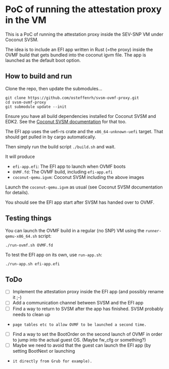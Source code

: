 # PoC of running the attestation proxy in the VM

This is a PoC of running the attestation proxy inside the SEV-SNP VM under Coconut SVSM.

The idea is to include an EFI app written in Rust (=the proxy) inside the OVMF build that
gets bundled into the coconut igvm file. The app is launched as the default boot option.

## How to build and run

Clone the repo, then update the submodules...

```
git clone https://github.com/osteffenrh/svsm-ovmf-proxy.git
cd svsm-ovmf-proxy
git submodule update --init
```

Ensure you have all build dependencies installed for Coconut SVSM and EDK2.
See the [Coconut SVSM documentation](https://github.com/coconut-svsm/svsm/blob/main/Documentation/docs/installation/INSTALL.md) for that too.

The EFI app uses the uefi-rs crate and the `x86_64-unknown-uefi` target.
That should get pulled in by cargo automatically.

Then simply run the build script `./build.sh` and wait.

It will produce
- `efi-app.efi`: The EFI app to launch when OVMF boots
- `OVMF.fd`: The OVMF build, including `efi-app.efi`
- `coconut-qemu.igvm`: Coconut SVSM including the above images

Launch the `coconut-qemu.igvm` as usual (see Coconut SVSM documentation for details).

You should see the EFI app start after SVSM has handed over to OVMF.

## Testing things

You can launch the OVMF build in a regular (no SNP) VM using the `runner-qemu-x86_64.sh` script:
```
./run-ovmf.sh OVMF.fd
```

To test the EFI app on its own, use `run-app.sh`:
```
./run-app.sh efi-app.efi
```

## ToDo

- [ ] Implement the attestation proxy inside the EFI app (and possibly rename it ;-)
- [ ] Add a communication channel between SVSM and the EFI app
- [ ] Find a way to return to SVSM after the app has finished. SVSM probably needs to clean up
-     page tables etc to allow OVMF to be launched a second time.
- [ ] Find a way to set the BootOrder on the second launch of OVMF in order to jump into the actual guest OS.
      (Maybe fw_cfg or something?)
- [ ] Maybe we need to avoid that the guest can launch the EFI app (by setting BootNext or launching
-     it directly from Grub for example).
